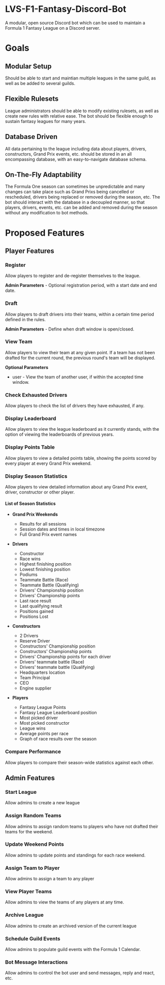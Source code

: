 # LVS-F1-Fantasy-Discord-Bot
A modular, open source Discord bot which can be used to maintain a Formula 1 Fantasy League on a Discord server.

# Goals

## Modular Setup
Should be able to start and maintian multiple leagues in the same guild, as well as be added to several guilds.

## Flexible Rulesets
League administrators should be able to modify existing rulesets, as well as create new rules with relative ease. The bot should be flexible enough to sustain fantasy leagues for many years.

## Database Driven
All data pertaining to the league including data about players, drivers, constructors, Grand Prix events, etc. should be stored in an all encompassing database, with an easy-to-navigate database schema.

## On-The-Fly Adaptability
The Formula One season can sometimes be unpredictable and many changes can take place such as Grand Prixs being cancelled or rescheduled, drivers being replaced or removed during the season, etc. The bot should interact with the database in a decoupled manner, so that players, drivers, events, etc. can be added and removed during the season without any modification to bot methods.

# Proposed Features

## Player Features

### Register
Allow players to register and de-register themselves to the league.

**Admin Parameters** - Optional registration period, with a start date and end date.

### Draft
Allow players to draft drivers into their teams, within a certain time period defined in the rules.

**Admin Parameters** - Define when draft window is open/closed.

### View Team
Allow players to view their team at any given point. If a team has not been drafted for the current round, the previous round's team will be displayed.

**Optional Parameters**
- user - View the team of another user, if within the accepted time window.

### Check Exhausted Drivers
Allow players to check the list of drivers they have exhausted, if any.

### Display Leaderboard
Allow players to view the league leaderboard as it currently stands, with the option of viewing the leaderboards of previous years.

### Display Points Table
Allow players to view a detailed points table, showing the points scored by every player at every Grand Prix weekend.

### Display Season Statistics
Allow players to view detailed information about any Grand Prix event, driver, constructor or other player.

#### List of Season Statistics
- **Grand Prix Weekends**
    - Results for all sessions
    - Session dates and times in local timezone
    - Full Grand Prix event names

- **Drivers**
    - Constructor
    - Race wins
    - Highest finishing position
    - Lowest finishing position
    - Podiums
    - Teammate Battle (Race)
    - Teammate Battle (Qualifying)
    - Drivers' Championship position
    - Drivers' Championship points
    - Last race result
    - Last qualifying result
    - Positions gained
    - Positions Lost

- **Constructors**
    - 2 Drivers
    - Reserve Driver
    - Constructors' Championship position
    - Constructors' Championship points
    - Drivers' Championship points for each driver
    - Drivers' teammate battle (Race)
    - Drivers' teammate battle (Qualifying)
    - Headquarters location
    - Team Principal
    - CEO
    - Engine supplier

- **Players**
    - Fantasy League Points
    - Fantasy League Leaderboard position
    - Most picked driver
    - Most picked constructor
    - League wins
    - Average points per race
    - Graph of race results over the season

### Compare Performance
Allow players to compare their season-wide statistics against each other.

## Admin Features

### Start League
Allow admins to create a new league

### Assign Random Teams
Allow admins to assign random teams to players who have not drafted their teams for the weekend.

### Update Weekend Points
Allow admins to update points and standings for each race weekend.

### Assign Team to Player
Allow admins to assign a team to any player

### View Player Teams
Allow admins to view the teams of any players at any time.

### Archive League
Allow admins to create an archived version of the current league

### Schedule Guild Events
Allow admins to populate guild events with the Formula 1 Calendar.

### Bot Message Interactions
Allow admins to control the bot user and send messages, reply and react, etc.
